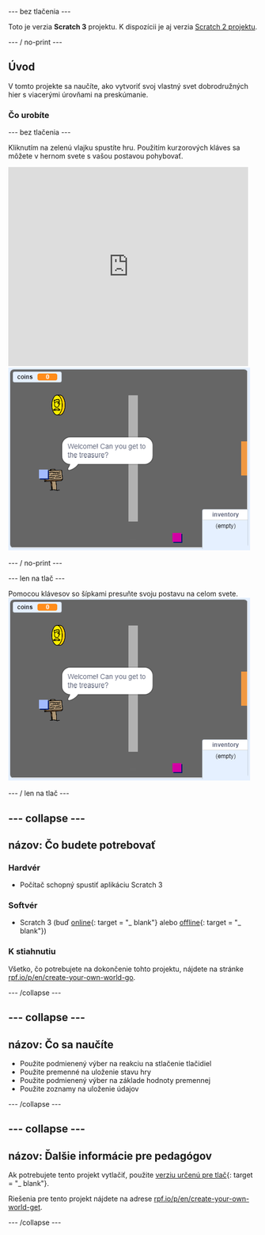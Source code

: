 \--- bez tlačenia \---

Toto je verzia **Scratch 3** projektu. K dispozícii je aj verzia [Scratch 2 projektu](https://projects.raspberrypi.org/en/projects/create-your-own-world-scratch2).

\--- / no-print \---

## Úvod

V tomto projekte sa naučíte, ako vytvoriť svoj vlastný svet dobrodružných hier s viacerými úrovňami na preskúmanie.

### Čo urobíte

\--- bez tlačenia \---

Kliknutím na zelenú vlajku spustíte hru. Použitím kurzorových kláves sa môžete v hernom svete s vašou postavou pohybovať.

<div class="scratch-preview">
  <iframe allowtransparency="true" width="485" height="402" src="https://scratch.mit.edu/projects/embed/258757783/?autostart=false" frameborder="0" scrolling="no"></iframe>
  <img src="images/showcase.png">
</div>

\--- / no-print \---

\--- len na tlač \---

Pomocou klávesov so šípkami presuňte svoju postavu na celom svete. ![showcase.png](images/showcase.png)

\--- / len na tlač \---

## \--- collapse \---

## názov: Čo budete potrebovať

### Hardvér

- Počítač schopný spustiť aplikáciu Scratch 3

### Softvér

- Scratch 3 (buď [online](http://rpf.io/scratchon){: target = "_ blank"} alebo [offline](http://rpf.io/scratchoff){: target = "_ blank"})

### K stiahnutiu

Všetko, čo potrebujete na dokončenie tohto projektu, nájdete na stránke [rpf.io/p/en/create-your-own-world-go](https://rpf.io/p/en/create-your-own-world-go).

\--- /collapse \---

## \--- collapse \---

## názov: Čo sa naučíte

- Použite podmienený výber na reakciu na stlačenie tlačidiel
- Použite premenné na uloženie stavu hry
- Použite podmienený výber na základe hodnoty premennej
- Použite zoznamy na uloženie údajov

\--- /collapse \---

## \--- collapse \---

## názov: Ďalšie informácie pre pedagógov

Ak potrebujete tento projekt vytlačiť, použite [verziu určenú pre tlač](https://projects.raspberrypi.org/en/projects/create-your-own-world/print){: target = "_ blank"}.

Riešenia pre tento projekt nájdete na adrese [rpf.io/p/en/create-your-own-world-get](https://rpf.io/p/en/create-your-own-world-get).

\--- /collapse \---